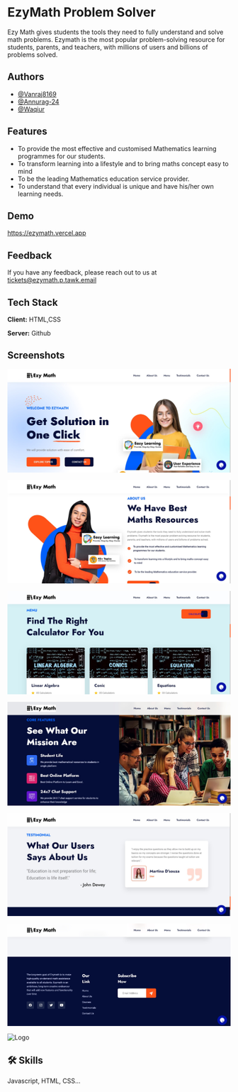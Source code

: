 
# EzyMath Problem Solver 

Ezy Math gives students the tools they need to fully understand and solve math problems. Ezymath is the most popular problem-solving resource for students, parents, and teachers, with millions of users and billions of problems solved.


## Authors

- [@Vanraj8169](https://github.com/Vanraj8169)
- [@Annurag-24](https://github.com/Annurag-24)
- [@Waqiur](https://github.com/Waqiur)



## Features

- To provide the most effective and customised Mathematics learning programmes for our students.
- To transform learning into a lifestyle and to bring maths concept easy to mind
- To be the leading Mathematics education service provider.
- To understand that every individual is unique and have his/her own learning needs.


## Demo

https://ezymath.vercel.app


## Feedback

If you have any feedback, please reach out to us at tickets@ezymath.p.tawk.email


## Tech Stack

**Client:** HTML,CSS

**Server:** Github


## Screenshots

![App Screenshot](https://raw.githubusercontent.com/Vanraj8169/ezymath/main/screenshot/ss1.jpg)

![App Screenshot](https://raw.githubusercontent.com/Vanraj8169/ezymath/main/screenshot/ss2.jpg)

![App Screenshot](https://raw.githubusercontent.com/Vanraj8169/ezymath/main/screenshot/ss3.jpg)

![App Screenshot](https://raw.githubusercontent.com/Vanraj8169/ezymath/main/screenshot/ss4.jpg)

![App Screenshot](https://raw.githubusercontent.com/Vanraj8169/ezymath/main/screenshot/ss5.jpg)

![App Screenshot](https://raw.githubusercontent.com/Vanraj8169/ezymath/main/screenshot/ss6.jpg)



![Logo](https://ezymath.vercel.app/assets/images/easy%20math%20logo.webp)


## 🛠 Skills
Javascript, HTML, CSS...

